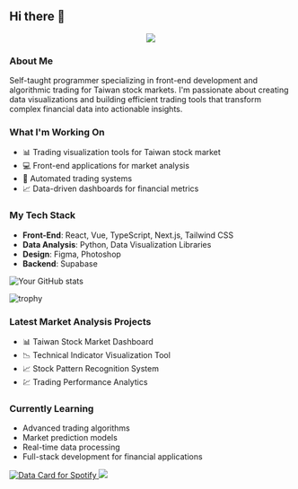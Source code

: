 ## Hi there 👋

<p align="center">
  <a href="https://skillicons.dev">
    <img src="https://skillicons.dev/icons?i=figma,react,vue,ts,nextjs,js,tailwind,html,css,py,ps,postman,supabase" />
  </a>
</p>

### About Me
Self-taught programmer specializing in front-end development and algorithmic trading for Taiwan stock markets. I'm passionate about creating data visualizations and building efficient trading tools that transform complex financial data into actionable insights.

### What I'm Working On
- 📊 Trading visualization tools for Taiwan stock market
- 💻 Front-end applications for market analysis
- 🤖 Automated trading systems
- 📈 Data-driven dashboards for financial metrics

### My Tech Stack
- **Front-End**: React, Vue, TypeScript, Next.js, Tailwind CSS
- **Data Analysis**: Python, Data Visualization Libraries
- **Design**: Figma, Photoshop
- **Backend**: Supabase

![Your GitHub stats](https://github-readme-stats.vercel.app/api?username=GtskinRJoe&show_icons=true&theme=algolia)

![trophy](https://github-profile-trophy.vercel.app/?username=GtskinRJoe&theme=onedark&row=2&column=3)

### Latest Market Analysis Projects
- 📊 Taiwan Stock Market Dashboard
- 📉 Technical Indicator Visualization Tool
- 📈 Stock Pattern Recognition System
- 💹 Trading Performance Analytics

### Currently Learning
- Advanced trading algorithms
- Market prediction models
- Real-time data processing
- Full-stack development for financial applications

<a href="https://data-card-for-spotify.herokuapp.com/card?user_id=31422w2iglgi32zbo2okkk7nonnm">
  <img src="https://data-card-for-spotify.herokuapp.com/api/card?user_id=31422w2iglgi32zbo2okkk7nonnm" alt="Data Card for Spotify">
</a>

<img src='https://raw.githubusercontent.com/trinib/trinib/82213791fa9ff58d3ca768ddd6de2489ec23ffca/images/footer.svg' />

